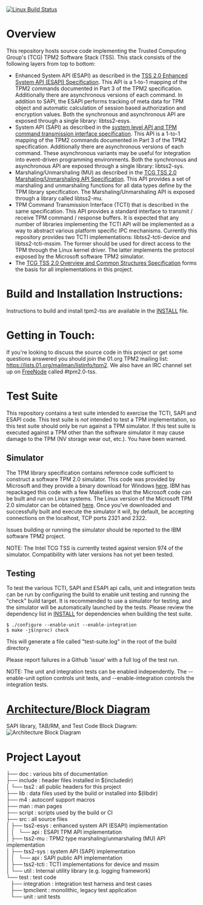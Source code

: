 [![Linux Build Status](https://www.travis-ci.org/aqinwenky/tpm2-tss.svg?branch=master)](https://travis-ci.org/aqinwenky/tpm2-tss)
# Overview
This repository hosts source code implementing the Trusted Computing Group's (TCG) TPM2 Software Stack (TSS).
This stack consists of the following layers from top to bottom:

* Enhanced System API (ESAPI) as described in the [TSS 2.0 Enhanced System API (ESAPI) Specification](https://trustedcomputinggroup.org/wp-content/uploads/TSS_ESAPI_Version-0.9_Revision-04_reviewEND030918.pdf).
This API is a 1-to-1 mapping of the TPM2 commands documented in Part 3 of the TPM2 specification.
Additionally there are asynchronous versions of each command.
In addition to SAPI, the ESAPI performs tracking of meta data for TPM object and automatic calculation of session based authorization and encryption values.
Both the synchronous and asynchronous API are exposed through a single library: libtss2-esys.
* System API (SAPI) as described in the [system level API and TPM command transmission interface specification](http://www.trustedcomputinggroup.org/resources/tss_system_level_api_and_tpm_command_transmission_interface_specification).
This API is a 1-to-1 mapping of the TPM2 commands documented in Part 3 of the TPM2 specification.
Additionally there are asynchronous versions of each command.
These asynchronous variants may be useful for integration into event-driven programming environments.
Both the synchronous and asynchronous API are exposed through a single library: libtss2-sys.
* Marshaling/Unmarshaling (MU) as described in the [TCG TSS 2.0 Marshaling/Unmarshaling API Specification](https://trustedcomputinggroup.org/wp-content/uploads/TSS_Marshaling_Unmarshaling_API_Version-1.0_Revision-04_review_ENDS030918.pdf).
This API provides a set of marshaling and unmarshaling functions for all data types define by the TPM library specification.
The Marshaling/Unmarshaling API is exposed through a library called libtss2-mu.
* TPM Command Transmission Interface (TCTI) that is described in the same specification.
This API provides a standard interface to transmit / receive TPM command / response buffers.
It is expected that any number of libraries implementing the TCTI API will be implemented as a way to abstract various platform specific IPC mechanisms.
Currently this repository provides two TCTI implementations: libtss2-tcti-device and libtss2-tcti-mssim.
The former should be used for direct access to the TPM through the Linux kernel driver.
The latter implements the protocol exposed by the Microsoft software TPM2 simulator.
* The [TCG TSS 2.0 Overview and Common Structures Specification](https://trustedcomputinggroup.org/wp-content/uploads/TSS_Overview_Common_Structures_Version-0.9_Revision-03_Review_030918.pdf) forms the basis for all implementations in this project.

# Build and Installation Instructions:
Instructions to build and install tpm2-tss are available in the [INSTALL](INSTALL.md) file.

# Getting in Touch:
If you're looking to discuss the source code in this project or get some questions answered you should join the 01.org TPM2 mailing list: https://lists.01.org/mailman/listinfo/tpm2.
We also have an IRC channel set up on [FreeNode](https://freenode.net/) called \#tpm2.0-tss.

# Test Suite
This repository contains a test suite intended to exercise the TCTI, SAPI and ESAPI code.
This test suite is *not* intended to test a TPM implementation, so this test suite should only be run against a TPM simulator.
If this test suite is executed against a TPM other than the software simulator it may cause damage to the TPM (NV storage wear out, etc.).
You have been warned.

## Simulator
The TPM library specification contains reference code sufficient to construct a software TPM 2.0 simulator.
This code was provided by Microsoft and they provide a binary download for Windows [here](https://www.microsoft.com/en-us/download/details.aspx?id=52507).
IBM has repackaged this code with a few Makefiles so that the Microsoft code can be built and run on Linux systems.
The Linux version of the Microsoft TPM 2.0 simulator can be obtained [here](https://downloads.sourceforge.net/project/ibmswtpm2/ibmtpm974.tar.gz).
Once you've downloaded and successfully built and execute the simulator it will, by default, be accepting connections on the localhost, TCP ports 2321 and 2322.

Issues building or running the simulator should be reported to the IBM software TPM2 project.

NOTE: The Intel TCG TSS is currently tested against version 974 of the simulator.
Compatibility with later versions has not yet been tested.

## Testing
To test the various TCTI, SAPI and ESAPI api calls, unit and integration tests can
be run by configuring the build to enable unit testing and running the "check"
build target. It is recommended to use a simulator for testing, and the
simulator will be automatically launched by the tests. Please review the
dependency list in [INSTALL](INSTALL.md) for dependencies when building
the test suite.
```
$ ./configure --enable-unit --enable-integration
$ make -j$(nproc) check
```
This will generate a file called "test-suite.log" in the root of the build
directory.

Please report failures in a Github 'issue' with a full log of the test run.

NOTE: The unit and integration tests can be enabled independently.
The --enable-unit option controls unit tests, and --enable-integration
controls the integration tests.

# [Architecture/Block Diagram](doc/arch.md)
SAPI library, TAB/RM, and Test Code Block Diagram:
![Architecture Block Diagram](doc/TSS%20block%20diagram.png)

# Project Layout
├── doc     : various bits of documentation  
├── include : header files installed in $(includedir)  
│   └── tss2      : all public headers for this project  
├── lib     : data files used by the build or installed into $(libdir)  
├── m4      : autoconf support macros  
├── man     : man pages  
├── script  : scripts used by the build or CI  
├── src     : all source files  
│   ├── tss2-esys : enhanced system API (ESAPI) implementation  
│   │   └── api   : ESAPI TPM API implementation  
│   ├── tss2-mu   : TPM2 type marshaling/unmarshaling (MU) API implementation  
│   ├── tss2-sys  : system API (SAPI) implementation  
│   │   └── api   : SAPI public API implementation  
│   ├── tss2-tcti : TCTI implementations for device and mssim  
│   └── util      : Internal utility library (e.g. logging framework)  
└── test    : test code  
    ├── integration : integration test harness and test cases  
    ├── tpmclient   : monolithic, legacy test application  
    └── unit        : unit tests  

